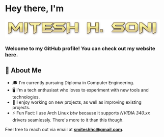 # Hey there, I'm

<img src="./name.png" alt="MITESH H. SONI"/>

### Welcome to my GitHub profile! You can check out my website [here](https://miteshhc.netlify.app).

## 🥷 About Me
- 🎓️ I'm currently pursuing Diploma in Computer Engineering.
- 🖥️ I'm a tech enthusiast who loves to experiment with new tools and technologies.
- 🍁 I enjoy working on new projects, as well as improving existing projects.
- ⚡ Fun Fact: I use Arch Linux *btw* because it supports *NVIDIA 340.xx* drivers seamlessly. There's more to it than this though.


Feel free to reach out via email at **smiteshhc@gmail.com**.
